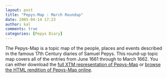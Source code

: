 ```yaml
---
layout: post
title: "Pepys-Map : March Roundup"
date: 2005-04-14 17:23
author: kal
comments: true
categories: [Pepys Diary]
---
```

The Pepys-Map is a topic map of the people, places and events described in the famous 17th Century diaries of Samuel Pepys.
This round-up topic map covers all of the entries from June 1661 through to March 1662. You can either download the <a href="/pepysmap/pepys-diary.xtm.zip">full XTM representation of Pepys-Map</a> or <a href="/pepysmap/html/">browse the HTML rendition of Pepys-Map online</a>.

